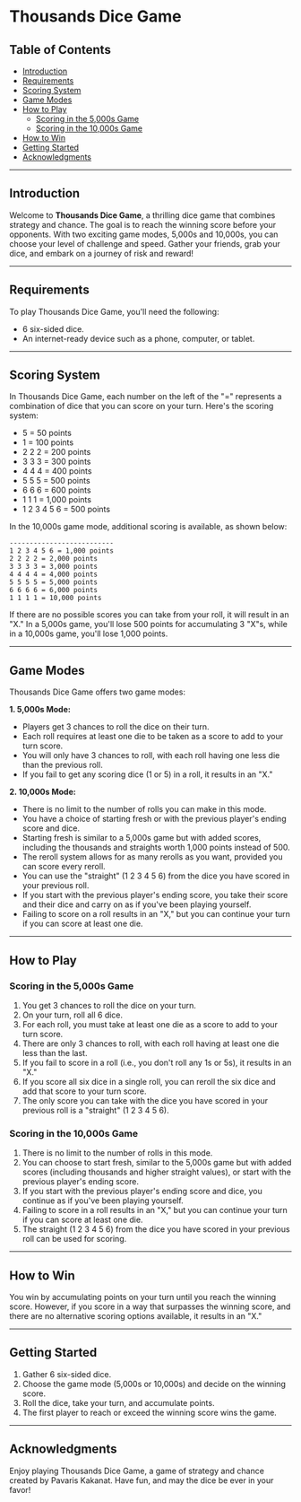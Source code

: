 # Thousands Dice Game

## Table of Contents
- [Introduction](#introduction)
- [Requirements](#requirements)
- [Scoring System](#scoring-system)
- [Game Modes](#game-modes)
- [How to Play](#how-to-play)
  - [Scoring in the 5,000s Game](#scoring-in-the-5000s-game)
  - [Scoring in the 10,000s Game](#scoring-in-the-10000s-game)
- [How to Win](#how-to-win)
- [Getting Started](#getting-started)
- [Acknowledgments](#acknowledgments)

---

## Introduction

Welcome to **Thousands Dice Game**, a thrilling dice game that combines strategy and chance. The goal is to reach the winning score before your opponents. With two exciting game modes, 5,000s and 10,000s, you can choose your level of challenge and speed. Gather your friends, grab your dice, and embark on a journey of risk and reward!

---

## Requirements

To play Thousands Dice Game, you'll need the following:

- 6 six-sided dice.
- An internet-ready device such as a phone, computer, or tablet.

---

## Scoring System

In Thousands Dice Game, each number on the left of the "=" represents a combination of dice that you can score on your turn. Here's the scoring system:

- 5 = 50 points
- 1 = 100 points
- 2 2 2 = 200 points
- 3 3 3 = 300 points
- 4 4 4 = 400 points
- 5 5 5 = 500 points
- 6 6 6 = 600 points
- 1 1 1 = 1,000 points
- 1 2 3 4 5 6 = 500 points

In the 10,000s game mode, additional scoring is available, as shown below:

```
--------------------------
1 2 3 4 5 6 = 1,000 points
2 2 2 2 = 2,000 points
3 3 3 3 = 3,000 points
4 4 4 4 = 4,000 points
5 5 5 5 = 5,000 points
6 6 6 6 = 6,000 points
1 1 1 1 = 10,000 points
```

If there are no possible scores you can take from your roll, it will result in an "X." In a 5,000s game, you'll lose 500 points for accumulating 3 "X"s, while in a 10,000s game, you'll lose 1,000 points.

---

## Game Modes

Thousands Dice Game offers two game modes:

**1. 5,000s Mode:**
- Players get 3 chances to roll the dice on their turn.
- Each roll requires at least one die to be taken as a score to add to your turn score.
- You will only have 3 chances to roll, with each roll having one less die than the previous roll.
- If you fail to get any scoring dice (1 or 5) in a roll, it results in an "X."

**2. 10,000s Mode:**
- There is no limit to the number of rolls you can make in this mode.
- You have a choice of starting fresh or with the previous player's ending score and dice.
- Starting fresh is similar to a 5,000s game but with added scores, including the thousands and straights worth 1,000 points instead of 500.
- The reroll system allows for as many rerolls as you want, provided you can score every reroll.
- You can use the "straight" (1 2 3 4 5 6) from the dice you have scored in your previous roll.
- If you start with the previous player's ending score, you take their score and their dice and carry on as if you've been playing yourself.
- Failing to score on a roll results in an "X," but you can continue your turn if you can score at least one die.

---

## How to Play

### Scoring in the 5,000s Game

1. You get 3 chances to roll the dice on your turn.
2. On your turn, roll all 6 dice.
3. For each roll, you must take at least one die as a score to add to your turn score.
4. There are only 3 chances to roll, with each roll having at least one die less than the last.
5. If you fail to score in a roll (i.e., you don't roll any 1s or 5s), it results in an "X."
6. If you score all six dice in a single roll, you can reroll the six dice and add that score to your turn score.
7. The only score you can take with the dice you have scored in your previous roll is a "straight" (1 2 3 4 5 6).

### Scoring in the 10,000s Game

1. There is no limit to the number of rolls in this mode.
2. You can choose to start fresh, similar to the 5,000s game but with added scores (including thousands and higher straight values), or start with the previous player's ending score.
3. If you start with the previous player's ending score and dice, you continue as if you've been playing yourself.
4. Failing to score in a roll results in an "X," but you can continue your turn if you can score at least one die.
5. The straight (1 2 3 4 5 6) from the dice you have scored in your previous roll can be used for scoring.

---

## How to Win

You win by accumulating points on your turn until you reach the winning score. However, if you score in a way that surpasses the winning score, and there are no alternative scoring options available, it results in an "X."

---

## Getting Started

1. Gather 6 six-sided dice.
2. Choose the game mode (5,000s or 10,000s) and decide on the winning score.
3. Roll the dice, take your turn, and accumulate points.
4. The first player to reach or exceed the winning score wins the game.

---

## Acknowledgments

Enjoy playing Thousands Dice Game, a game of strategy and chance created by Pavaris Kakanat. Have fun, and may the dice be ever in your favor!

